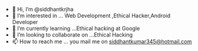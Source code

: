 - 👋 Hi, I’m @siddhantkrjha
- 👀 I’m interested in ... Web Development ,Ethical Hacker,Android Developer
- 🌱 I’m currently learning ...Ethical hacking at Google 
- 💞️ I’m looking to collaborate on ...Ethical Hacking
- 📫 How to reach me ... you mail me on siddhantkumar345@hotmail.com

<!---
siddhantkrjha/siddhantkrjha is a ✨ special ✨ repository because its `README.md` (this file) appears on your GitHub profile.
You can click the Preview link to take a look at your changes.
--->
